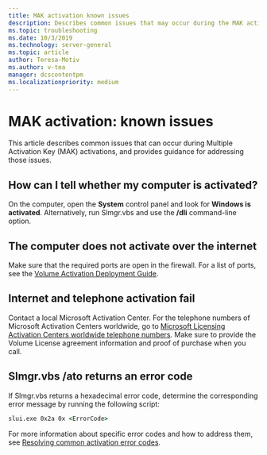 ```yaml
---
title: MAK activation known issues
description: Describes common issues that may occur during the MAK activation process, and provides resolutions and guidance
ms.topic: troubleshooting
ms.date: 10/3/2019
ms.technology: server-general
ms.topic: article
author: Teresa-Motiv
ms.author: v-tea
manager: dcscontentpm
ms.localizationpriority: medium
---
```


# MAK activation: known issues

This article describes common issues that can occur during Multiple Activation Key (MAK) activations, and provides guidance for addressing those issues.

## How can I tell whether my computer is activated?

On the computer, open the **System** control panel and look for **Windows is activated**. Alternatively, run Slmgr.vbs and use the **/dli** command-line option.

## The computer does not activate over the internet

Make sure that the required ports are open in the firewall. For a list of ports, see the [Volume Activation Deployment Guide](https://go.microsoft.com/fwlink/?linkid=150083).

## Internet and telephone activation fail

Contact a local Microsoft Activation Center. For the telephone numbers of Microsoft Activation Centers worldwide, go to [Microsoft Licensing Activation Centers worldwide telephone numbers](https://www.microsoft.com/Licensing/existing-customer/activation-centers). Make sure to provide the Volume License agreement information and proof of purchase when you call.

## Slmgr.vbs /ato returns an error code

If Slmgr.vbs returns a hexadecimal error code, determine the corresponding error message by running the following script:

```cmd
slui.exe 0x2a 0x <ErrorCode>
```

For more information about specific error codes and how to address them, see [Resolving common activation error codes](activation-error-codes.md).

